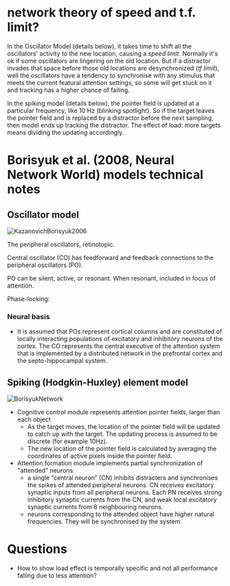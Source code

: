 network theory of speed and t.f. limit?
==============

In the Oscillator Model (details below), it takes time to shift all the oscillators' activity to the new location, causing a *speed limit*. Normally it's ok if some oscillators are lingering on the old location. But if a distractor invades that space before those old locations are desynchronized (*tf limit*), well the oscillators have a tendency to synchronise with any stimulus that meets the current featural attention settings, so some will get stuck on it and tracking has a higher chance of failing.

In the spiking model (details below), the pointer field is updated at a particular frequency, like 10 Hz (blinking spotlight). So if the target leaves the pointer field and is replaced by a distractor before the next sampling, then model ends up tracking the distractor. The effect of load: more targets means dividing the updating accordingly.

# Borisyuk et al. (2008, Neural Network World) models technical notes

## Oscillator model

![KazanovichBorisyuk2006](KazanovichBorisyuk2006.png
 "KazanovichBorisyuk2006")
 
The peripheral oscillators, retinotopic.

Central oscillator (CO) has feedforward and feedback connections to the peripheral oscillators (PO).

PO can be silent, active, or resonant. When resonant, included in focus of attention.

Phase-locking: 

### Neural basis

- It is assumed that POs represent cortical columns and are constituted
  of locally interacting populations of excitatory and inhibitory
  neurons of the cortex. The CO represents the central executive of the
  attention system that is implemented by a distributed network in the
  prefrontal cortex and the septo-hippocampal system. 

## Spiking (Hodgkin-Huxley) element model

![BorisyukNetwork](BorisyukEtAl2008Fig4.png
 "")

- Cognitive control module represents attention pointer fields, larger than each object
  - As the target moves, the location of the pointer field will be updated to catch up with the target. The updating process is assumed to be discrete (for example 10Hz). 
  - The new location of the pointer field is calculated by averaging the coordinates of active pixels inside the pointer field.
- Attention formation module implements partial synchronization of "attended" neurons
  - a single “central neuron” (CN) inhibits distracters and synchronises the spikes of attended peripheral neurons. CN receives excitatory synaptic inputs from all peripheral neurons. Each PN receives strong inhibitory synaptic currents from the CN, and weak local excitatory synaptic currents from 8 neighbouring neurons.
  - neurons corresponding to the attended object have higher natural frequencies. They will be synchronised by the system. 

# Questions

- How to show load effect is temporally specific and not all performance falling due to less attention?
